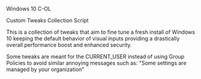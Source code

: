 Windows 10 C-OL

Custom Tweaks Collection Script

This is a collection of tweaks that aim to fine tune a fresh install of Windows 10 keeping the default behavior of visual inputs providing a drastically overall performance boost
and enhanced security.

Some tweaks are meant for the CURRENT_USER instead of using Group Policies to avoid similar annoying messages such as: "Some settings are managed by your organization"
